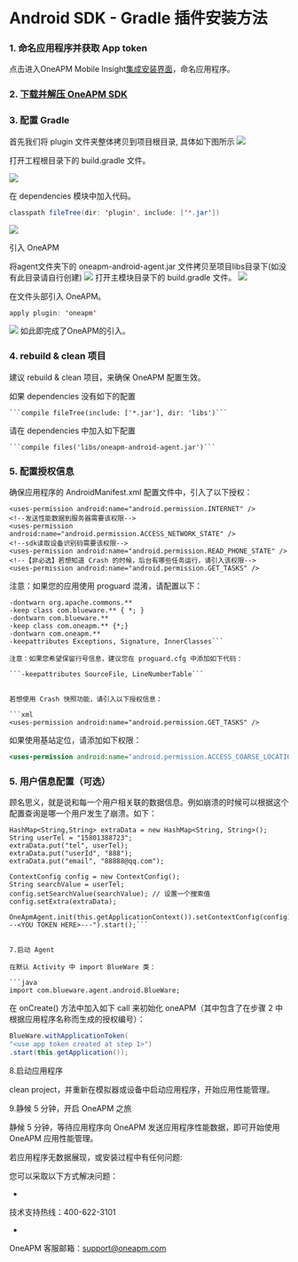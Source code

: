 # Android SDK - Gradle 插件安装方法


### 1. 命名应用程序并获取 App token



  点击进入OneAPM Mobile Insight[集成安装界面](https://mi.oneapm.com/mobile/app/setup#/)，命名应用程序。


### 2. [下载并解压 OneAPM SDK](https://user.oneapm.com/account/agent/gradle/download.do?version=latest)




### 3. 配置 Gradle
首先我们将 plugin 文件夹整体拷贝到项目根目录, 具体如下图所示
![](A113.jpg)

打开工程根目录下的 build.gradle 文件。

  ![](A114.jpg)

在 dependencies 模块中加入代码。

```java
classpath fileTree(dir: 'plugin', include: ['*.jar'])
```

![](A115.jpg)

引入 OneAPM

将agent文件夹下的 oneapm-android-agent.jar 文件拷贝至项目libs目录下(如没有此目录请自行创建)
![](A116.jpg)
打开主模块目录下的 build.gradle 文件。
![](A117.jpg)

在文件头部引入 OneAPM。

```java
apply plugin: 'oneapm'
```
![](A118.jpg)
如此即完成了OneAPM的引入。


### 4. rebuild & clean 项目

建议 rebuild & clean 项目，来确保 OneAPM 配置生效。

如果 dependencies 没有如下的配置

    ```compile fileTree(include: ['*.jar'], dir: 'libs')```

请在 dependencies 中加入如下配置

    ```compile files('libs/oneapm-android-agent.jar')```



### 5. 配置授权信息

确保应用程序的 AndroidManifest.xml 配置文件中，引入了以下授权：

```<!--发送性能数据到服务器需要该权限--> 
<uses-permission android:name="android.permission.INTERNET" /> 
<!--发送性能数据到服务器需要该权限--> 
<uses-permission android:name="android.permission.ACCESS_NETWORK_STATE" /> 
<!--sdk读取设备识别码需要该权限--> 
<uses-permission android:name="android.permission.READ_PHONE_STATE" /> 
<!--【非必选】若想知道 Crash 的时候，后台有哪些任务运行，请引入该权限--> 
<uses-permission android:name="android.permission.GET_TASKS" />
```

注意：如果您的应用使用 proguard 混淆，请配置以下：

```-keep class org.apache.http.impl.client.** 
-dontwarn org.apache.commons.** 
-keep class com.blueware.** { *; } 
-dontwarn com.blueware.** 
-keep class com.oneapm.** {*;} 
-dontwarn com.oneapm.** 
-keepattributes Exceptions, Signature, InnerClasses```

注意：如果您希望保留行号信息，建议您在 proguard.cfg 中添加如下代码：

```-keepattributes SourceFile, LineNumberTable```


若想使用 Crash 快照功能，请引入以下授权信息：

```xml
<uses-permission android:name="android.permission.GET_TASKS" />
```

如果使用基站定位，请添加如下权限：

```xml
<uses-permission android:name="android.permission.ACCESS_COARSE_LOCATION" />
```
### 5. 用户信息配置（可选）
顾名思义，就是说和每一个用户相关联的数据信息。例如崩溃的时候可以根据这个配置查询是哪一个用户发生了崩溃。如下：

```// 附加数据 
HashMap<String,String> extraData = new HashMap<String, String>(); 
String userTel = "15801388723"; 
extraData.put("tel", userTel); 
extraData.put("userId", "888"); 
extraData.put("email", "88888@qq.com"); 

ContextConfig config = new ContextConfig(); 
String searchValue = userTel; 
config.setSearchValue(searchValue); // 设置一个搜索值 
config.setExtra(extraData); 

OneApmAgent.init(this.getApplicationContext()).setContextConfig(config).setToken("---<YOU TOKEN HERE>---").start();```


7.启动 Agent

在默认 Activity 中 import BlueWare 类：

```java
import com.blueware.agent.android.BlueWare;
```

在 onCreate() 方法中加入如下 call 来初始化 oneAPM（其中包含了在步骤 2 中根据应用程序名称而生成的授权编号）：

```java
BlueWare.withApplicationToken(
"<use app token created at step 1>")
.start(this.getApplication());
```

8.启动应用程序

clean project，并重新在模拟器或设备中启动应用程序，开始应用性能管理。

9.静候 5 分钟，开启 OneAPM 之旅

静候 5 分钟，等待应用程序向 OneAPM 发送应用程序性能数据，即可开始使用 OneAPM 应用性能管理。

若应用程序无数据展现，或安装过程中有任何问题:

您可以采取以下方式解决问题：

* 
技术支持热线：400-622-3101

*     
OneAPM 客服邮箱：support@oneapm.com